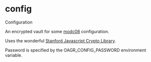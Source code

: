 # config
Configuration

An encrypted vault for some [modc08](https://github.com/modc08) configuration.

Uses the wonderful [Stanford Javascript Crypto Library](http://bitwiseshiftleft.github.io/sjcl).

Password is specified by the OAGR_CONFIG_PASSWORD environment variable.
